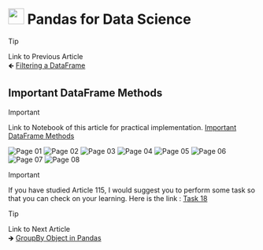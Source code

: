 # <picture> <source srcset="https://pandas.pydata.org/static/img/pandas_mark_white.svg" type="image/webp"> <img src="https://pandas.pydata.org/static/img/pandas_mark_white.svg" width="32" height="32"> </picture> Pandas for Data Science 


> [!TIP]  
> Link to Previous Article  
> 🡸 [Filtering a DataFrame](./114_filtering_in_dataframe.md)

## Important DataFrame Methods

> [!IMPORTANT]  
> Link to Notebook of this article for practical implementation.
> [Important DataFrame Methods](../Notebooks/115_important_dataframe_methods.ipynb)


![Page 01](../Resources/Images/115_01.jpeg) 
![Page 02](../Resources/Images/115_02.jpeg) 
![Page 03](../Resources/Images/115_03.jpeg) 
![Page 04](../Resources/Images/115_04.jpeg) 
![Page 05](../Resources/Images/115_05.jpeg) 
![Page 06](../Resources/Images/115_06.jpeg) 
![Page 07](../Resources/Images/115_07.jpeg) 
![Page 08](../Resources/Images/115_08.jpeg)


> [!IMPORTANT]  
> If you have studied Article 115, I would suggest you to perform some task so that you can check on your learning. Here is the link : [Task 18](/Pandas/Tasks/task_18.ipynb)

> [!TIP]  
> Link to Next Article  
> 🡺 [GroupBy Object in Pandas](./116_groupby_object.md)